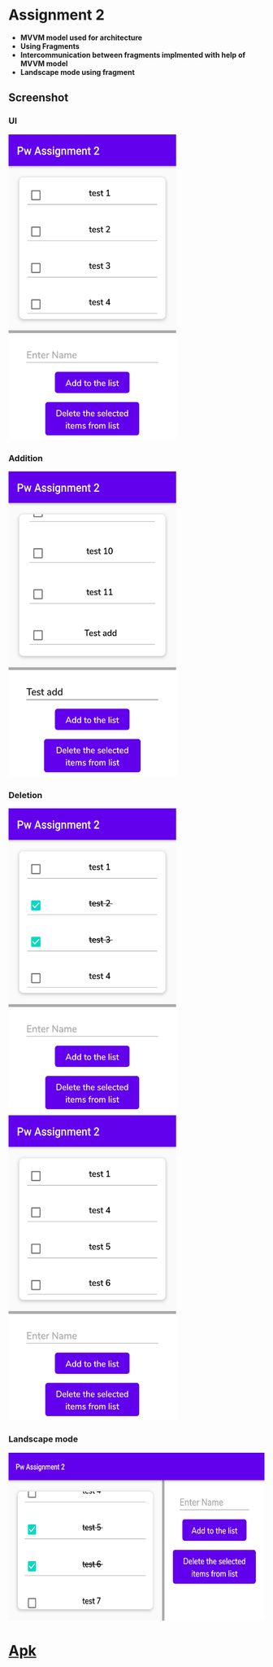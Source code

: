 # Assignment 2

- **MVVM model used for architecture**
- **Using Fragments** 
- **Intercommunication between fragments implmented with help of MVVM model**
- **Landscape mode using fragment** 


## Screenshot
### UI
<img src="resources/on_launch.jpg " width="330" height="600"/>


### Addition
<img src="resources/added.jpg " width="330" height="600"/>

### Deletion
<img src="resources/multiple_select.jpg " width="330" height="600"/>         <img src="resources/deleted.jpg " width="330" height="600"/>


### Landscape mode
<img src="resources/landscape.jpg " width="600" height="330"/>


# [Apk](assets/app-debug.apk)
